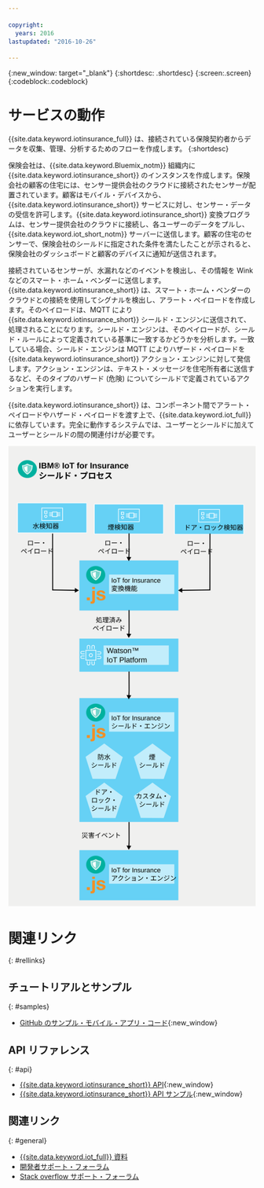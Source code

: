 ```yaml
---

copyright:
  years: 2016
lastupdated: "2016-10-26"

---
```



{:new_window: target="\_blank"}
{:shortdesc: .shortdesc}
{:screen:.screen}
{:codeblock:.codeblock}


# サービスの動作
{{site.data.keyword.iotinsurance_full}} は、接続されている保険契約者からデータを収集、管理、分析するためのフローを作成します。
{:shortdesc}

保険会社は、{{site.data.keyword.Bluemix_notm}} 組織内に {{site.data.keyword.iotinsurance_short}} のインスタンスを作成します。保険会社の顧客の住宅には、センサー提供会社のクラウドに接続されたセンサーが配置されています。顧客はモバイル・デバイスから、{{site.data.keyword.iotinsurance_short}} サービスに対し、センサー・データの受信を許可します。{{site.data.keyword.iotinsurance_short}} 変換プログラムは、センサー提供会社のクラウドに接続し、各ユーザーのデータをプルし、{{site.data.keyword.iot_short_notm}} サーバーに送信します。顧客の住宅のセンサーで、保険会社のシールドに指定された条件を満たしたことが示されると、保険会社のダッシュボードと顧客のデバイスに通知が送信されます。

接続されているセンサーが、水漏れなどのイベントを検出し、その情報を Wink などのスマート・ホーム・ベンダーに送信します。{{site.data.keyword.iotinsurance_short}} は、スマート・ホーム・ベンダーのクラウドとの接続を使用してシグナルを検出し、アラート・ペイロードを作成します。そのペイロードは、MQTT により {{site.data.keyword.iotinsurance_short}} シールド・エンジンに送信されて、処理されることになります。シールド・エンジンは、そのペイロードが、シールド・ルールによって定義されている基準に一致するかどうかを分析します。一致している場合、シールド・エンジンは MQTT によりハザード・ペイロードを {{site.data.keyword.iotinsurance_short}} アクション・エンジンに対して発信します。アクション・エンジンは、テキスト・メッセージを住宅所有者に送信するなど、そのタイプのハザード (危険) についてシールドで定義されているアクションを実行します。

{{site.data.keyword.iotinsurance_short}} は、コンポーネント間でアラート・ペイロードやハザード・ペイロードを渡す上で、{{site.data.keyword.iot_full}} に依存しています。完全に動作するシステムでは、ユーザーとシールドに加えてユーザーとシールドの間の関連付けが必要です。

![{{site.data.keyword.iotinsurance_short}} プロセス。この図については、トピックのメイン本体で説明されています。](images/IoT4I_process.svg "{{site.data.keyword.iotinsurance_short}} プロセス")

# 関連リンク
{: #rellinks}

## チュートリアルとサンプル
{: #samples}
* [GitHub のサンプル・モバイル・アプリ・コード](https://github.com/ibm-watson-iot/ioti-mobile){:new_window}

## API リファレンス
{: #api}
* [{{site.data.keyword.iotinsurance_short}} API](https://iot4i-api-docs.mybluemix.net/){:new_window}
* [{{site.data.keyword.iotinsurance_short}} API サンプル](https://github.com/IBM-Bluemix/iot4i-api-examples-nodejs/#iot-for-insurance-api-examples){:new_window}

## 関連リンク
{: #general}
* [{{site.data.keyword.iot_full}} 資料](https://console.ng.bluemix.net/docs/services/IoT/index.html)
* [開発者サポート・フォーラム](https://developer.ibm.com/answers/search.html?f=&type=question&redirect=search%2Fsearch&sort=relevance&q=%2B[iot]%20%2B[bluemix])
* [Stack overflow サポート・フォーラム](http://stackoverflow.com/questions/tagged/ibm-bluemix)
